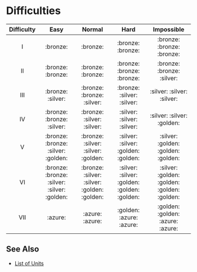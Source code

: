 # Difficulties

| Difficulty | Easy | Normal | Hard | Impossible |
| :---: | :---: | :---: | :---: | :---: |
| Ⅰ | :bronze: | :bronze: | :bronze: :bronze: | :bronze: :bronze: :bronze: |
| Ⅱ | :bronze: :bronze: | :bronze: :bronze: | :bronze: :bronze: :bronze: | :bronze: :bronze: :silver: |
| Ⅲ | :bronze: :silver: | :bronze: :bronze: :silver: | :bronze: :silver: :silver: | :silver: :silver: :silver: |
| Ⅳ | :bronze: :bronze: :silver: | :bronze: :silver: :silver: | :silver: :silver: :silver: | :silver: :silver: :golden: |
| Ⅴ | :bronze: :bronze: :silver: :golden: | :bronze: :silver: :silver: :golden: | :silver: :silver: :golden: :golden: | :silver: :golden: :golden: :golden: |
| Ⅵ | :bronze: :bronze: :silver: :silver: :golden: | :bronze: :silver: :silver: :golden: :golden: | :silver: :silver: :golden: :golden: :golden: | :silver: :golden: :golden: :golden: :golden: |
| Ⅶ | :azure: | :azure: :azure: | :golden: :azure: :azure: | :golden: :golden: :azure: :azure: |


## See Also

- [List of Units](units/index.md)